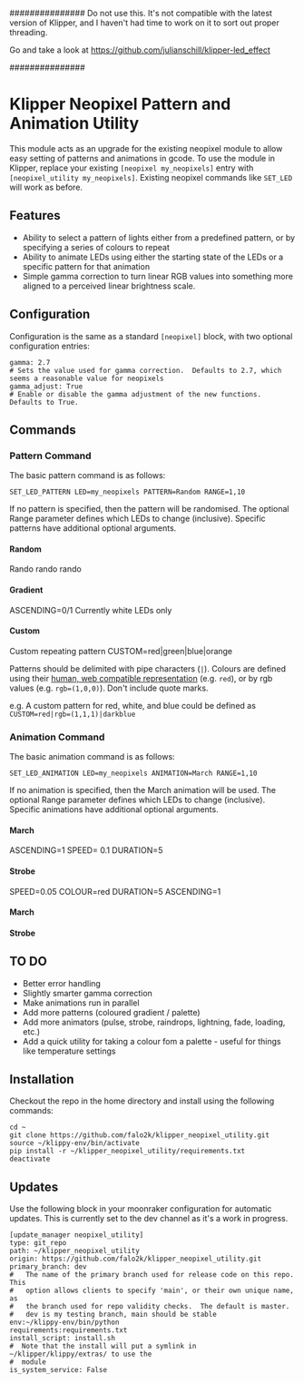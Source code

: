 ###############
Do not use this.  It's not compatible with the latest version of Klipper, and I haven't had time to work on it to sort out proper threading.

Go and take a look at https://github.com/julianschill/klipper-led_effect

###############




# Klipper Neopixel Pattern and Animation Utility

This module acts as an upgrade for the existing neopixel module to allow easy setting of patterns and animations in gcode.  To use the module in Klipper, replace your existing `[neopixel my_neopixels]` entry with `[neopixel_utility my_neopixels]`.  Existing neopixel commands like `SET_LED` will work as before.

## Features
- Ability to select a pattern of lights either from a predefined pattern, or by specifying a series of colours to repeat
- Ability to animate LEDs using either the starting state of the LEDs or a specific pattern for that animation
- Simple gamma correction to turn linear RGB values into something more aligned to a perceived linear brightness scale.

## Configuration
Configuration is the same as a standard `[neopixel]` block, with two optional configuration entries:
```
gamma: 2.7
# Sets the value used for gamma correction.  Defaults to 2.7, which seems a reasonable value for neopixels
gamma_adjust: True
# Enable or disable the gamma adjustment of the new functions.  Defaults to True.
```

## Commands
### Pattern Command
The basic pattern command is as follows:

`SET_LED_PATTERN LED=my_neopixels PATTERN=Random RANGE=1,10`

If no pattern is specified, then the pattern will be randomised.  The optional Range parameter defines which LEDs to change (inclusive).  Specific patterns have additional optional arguments.

#### Random
Rando rando rando
#### Gradient
ASCENDING=0/1
Currently white LEDs only
#### Custom
Custom repeating pattern
CUSTOM=red|green|blue|orange

Patterns should be delimited with pipe characters (`|`). Colours are defined using their [human, web compatible representation](https://www.w3.org/TR/css-color-3/#svg-color) (e.g. `red`), or by rgb values (e.g. `rgb=(1,0,0)`).  Don't include quote marks.

e.g. A custom pattern for red, white, and blue could be defined as `CUSTOM=red|rgb=(1,1,1)|darkblue`

### Animation Command
The basic animation command is as follows:

`SET_LED_ANIMATION LED=my_neopixels ANIMATION=March RANGE=1,10`

If no animation is specified, then the March animation will be used.  The optional Range parameter defines which LEDs to change (inclusive).  Specific animations have additional optional arguments.

#### March
ASCENDING=1
SPEED= 0.1
DURATION=5

#### Strobe
SPEED=0.05
COLOUR=red
DURATION=5
ASCENDING=1

#### March
#### Strobe

## TO DO
- Better error handling
- Slightly smarter gamma correction
- Make animations run in parallel
- Add more patterns (coloured gradient / palette)
- Add more animators (pulse, strobe, raindrops, lightning, fade, loading, etc.)
- Add a quick utility for taking a colour fom a palette - useful for things like temperature settings

## Installation
Checkout the repo in the home directory and install using the following commands:
```
cd ~
git clone https://github.com/falo2k/klipper_neopixel_utility.git
source ~/klippy-env/bin/activate
pip install -r ~/klipper_neopixel_utility/requirements.txt
deactivate
```


## Updates
Use the following block in your moonraker configuration for automatic updates.  This is currently set to the dev channel as it's a work in progress.

```
[update_manager neopixel_utility]
type: git_repo
path: ~/klipper_neopixel_utility
origin: https://github.com/falo2k/klipper_neopixel_utility.git
primary_branch: dev
#   The name of the primary branch used for release code on this repo.  This
#   option allows clients to specify 'main', or their own unique name, as
#   the branch used for repo validity checks.  The default is master.
#   dev is my testing branch, main should be stable
env:~/klippy-env/bin/python
requirements:requirements.txt
install_script: install.sh
#  Note that the install will put a symlink in ~/klipper/klippy/extras/ to use the
#  module
is_system_service: False
```

